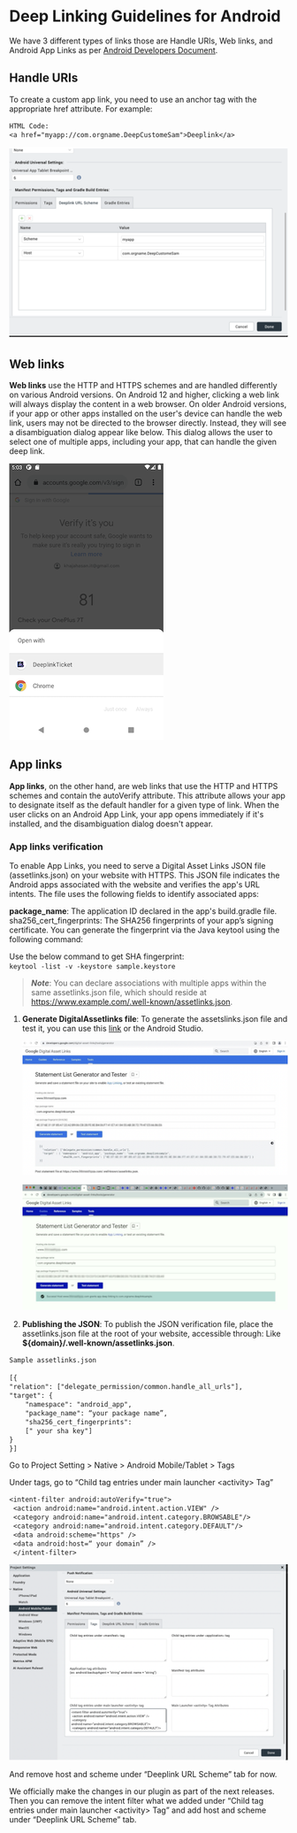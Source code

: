 Deep Linking Guidelines for Android
==================================

We have 3 different types of links those are Handle URIs, Web links, and Android App Links as per [Android Developers Document](https://developer.android.com/training/app-links).

 
Handle URIs
------------

To create a custom app link, you need to use an anchor tag with the appropriate href attribute. For example:

``` 
HTML Code:
<a href="myapp://com.orgname.DeepCustomeSam">Deeplink</a>
``` 

![](Resources/Images/deeplink_u1.png)  

Web links
-----------

**Web links** use the HTTP and HTTPS schemes and are handled differently on various Android versions. On Android 12 and higher, clicking a web link will always display the content in a web browser. On older Android versions, if your app or other apps installed on the user's device can handle the web link, users may not be directed to the browser directly. Instead, they will see a disambiguation dialog appear like below. This dialog allows the user to select one of multiple apps, including your app, that can handle the given deep link.

![](Resources/Images/deeplink_u2.png) 


App links
-----------

**App links**, on the other hand, are web links that use the HTTP and HTTPS schemes and contain the autoVerify attribute. This attribute allows your app to designate itself as the default handler for a given type of link. When the user clicks on an Android App Link, your app opens immediately if it's installed, and the disambiguation dialog doesn't appear.

 
<h3>App links verification</h3>

To enable App Links, you need to serve a Digital Asset Links JSON file (assetlinks.json) on your website with HTTPS. This JSON file indicates the Android apps associated with the website and verifies the app's URL intents. The file uses the following fields to identify associated apps:
 
**package_name**: The application ID declared in the app's build.gradle file.
sha256_cert_fingerprints: The SHA256 fingerprints of your app’s signing certificate. You can generate the fingerprint via the Java keytool using the following command:
 
Use the below command to get SHA fingerprint: <br>
`keytool -list -v -keystore sample.keystore`

> **_Note_**: You can declare associations with multiple apps within the same assetlinks.json file, which should reside at https://www.example.com/.well-known/assetlinks.json.


1.	**Generate DigitalAssetlinks file**: To generate the assetslinks.json file and test it, you can use this [link](https://developers.google.com/digital-asset-links/tools/generator) or the Android Studio.

    ![](Resources/Images/Deeplink1.png)  

    ![](Resources/Images/Deeplink2.png) 
2. **Publishing the JSON**: To publish the JSON verification file, place the assetlinks.json file at the root of your website, accessible through:
Like  **${domain}/.well-known/assetlinks.json**.
 
``` 
Sample assetlinks.json

[{
"relation": ["delegate_permission/common.handle_all_urls"],
"target": {
    "namespace": "android_app",
    "package_name": “your package name”,
    "sha256_cert_fingerprints":
    [" your sha key"]
}
}]
```

Go to Project Setting > Native > Android Mobile/Tablet > Tags

Under tags, go to “Child tag entries under main launcher <activity\> Tag”

```
<intent-filter android:autoVerify="true">	
 <action android:name="android.intent.action.VIEW" />
 <category android:name="android.intent.category.BROWSABLE"/>
 <category android:name="android.intent.category.DEFAULT"/>
 <data android:scheme="https" />
 <data android:host=“ your domain” />
 </intent-filter>
```

![](Resources/Images/deeplink_u3.png) 

And remove host and scheme under “Deeplink URL Scheme” tab for now.

We officially make the changes in our plugin as part of the next releases. Then you can remove the intent filter what we added under “Child tag entries under main launcher <activity\> Tag” and add host and scheme under “Deeplink URL Scheme” tab.
